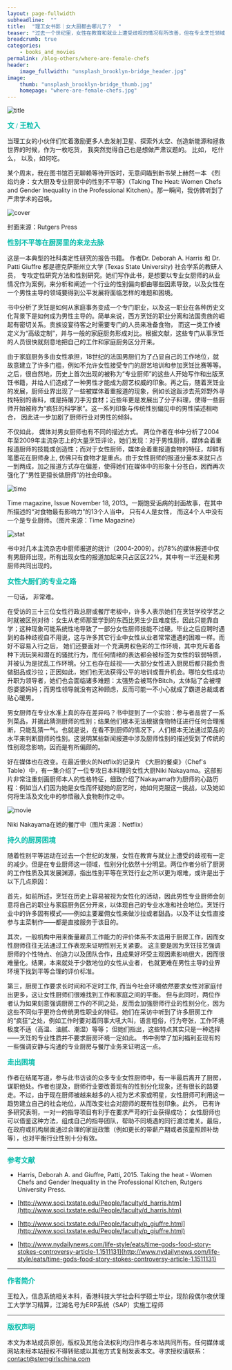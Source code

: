 ```yaml
---
layout: page-fullwidth
subheadline:  ""
title:  "理工女书影｜女大厨都去哪儿了？  "
teaser: "过去一个世纪里，女性在教育和就业上遭受歧视的情况有所改善，但在专业烹饪领域，性别歧视与分化依然十分严重。为什么家庭中做饭的常常是女性，而著名大厨却总以男性居多？在专业烹饪这样一个由男性主导的领域，女性厨师们面临着怎样的困境，又该如何解决？"
breadcrumb: true
categories:
    - books_and_movies
permalink: /blog-others/where-are-female-chefs
header:
    image_fullwidth: "unsplash_brooklyn-bridge_header.jpg"
image:
    thumb: "unsplash_brooklyn-bridge_thumb.jpg"
    homepage: "where-are-female-chefs.jpg"
---
```


![title](/assets/img/where-are-female-chefs.jpg)


<p style="line-height: normal; font-size: 16px; font-family: 微软雅黑; color: rgb(0, 187, 170); box-sizing: border-box; padding: 0px; margin: 10px 0px; text-align: left;"><strong>
文 / 王粒入
</strong></p>



当理工女的小伙伴们忙着激励更多人去发射卫星、探索外太空、创造新能源和拯救世界的时候，作为一枚吃货， 我突然觉得自己也是想做严肃议题的。 比如， 吃什么， 以及，如何吃。

某个周末，我在图书馆百无聊赖等待开饭时，无意间瞄到新书架上赫然一本 《烈焰灼身：女大厨及专业厨房中的性别不平等》（Taking The Heat: Women Chefs and Gender Inequality in the Professional Kitchen）。那一瞬间，我仿佛听到了严肃学术的召唤。

![cover](/assets/img/where-are-female-chefs/book-cover.jpg)

封面来源：Rutgers Press

<p style="line-height: normal; font-size: 16px; font-family: 微软雅黑; color: rgb(0, 187, 170); box-sizing: border-box; padding: 0px; margin: 10px 0px; text-align: left;"><strong>
性别不平等在厨房里的来龙去脉
</strong></p>



这是一本典型的社科类定性研究的报告书籍。 作者Dr. Deborah A. Harris 和 Dr. Patti Giuffre 都是德克萨斯州立大学 (Texas State University) 社会学系的教研人员， 专攻定性研究方法和性别研究。她们写作此书，是想要以专业女厨师的从业情况作为案例，来分析和阐述一个行业的性别偏向都由哪些因素导致，以及女性在一个男性主导的领域要得到公平发展将面临怎样的难题和困境。

书中分析了烹饪是如何从家庭事务变成一个专门职业，以及这一职业在各种历史文化背景下是如何成为男性主导的。简单来说，西方烹饪的职业分离和法国贵族的崛起有密切关系。贵族设宴待客之时需要专门的人员来准备食物， 而这一类工作被定义为“高级定制”，并与一般的家庭厨务形成对比。根据文献，这些专门从事烹饪的人员很快就刻意地把自己的工作和家庭厨务区分开来。

由于家庭厨务多由女性承担，18世纪的法国男厨们为了凸显自己的工作地位，就故意建立了许多门槛，例如不允许女性接受专门的厨艺培训和参加烹饪比赛等等。之后，很自然地，历史上首次出现的被称为“专业厨师”的这些人开始写作和出版烹饪书籍，并给人们造成了一种男性才能成为厨艺权威的印象。再之后，随着烹饪业的发展，厨师业界出现了一些被媒体着重报道的现象，例如长途跋涉去荒郊野外寻找特别的香料，或是持屠刀手刃食材；近些年更是发展出了分子料理，使得一些厨师开始被称为“疯狂的科学家”。这一系列印象与传统性别偏见中的男性描述相吻合， 因此进一步加剧了厨师行业对男性的倾斜。

不仅如此， 媒体对男女厨师也有不同的描述方式。 两位作者在书中分析了2004年至2009年主流杂志上的大量烹饪评论，她们发现：对于男性厨师，媒体会着重报道厨师的技能或创造性；而对于女性厨师，媒体会着重报道食物的特征，却鲜有笔墨花在厨师身上, 仿佛只有食物才是重点。由于女性厨师的报道分量本来就只占一到两成，加之报道方式存在偏差，使得她们在媒体中的形象十分苍白，因而再次强化了“男性更擅长做厨师”的社会印象。

![time](/assets/img/where-are-female-chefs/time.jpg)

Time magazine, Issue November 18, 2013。一期饱受诟病的封面故事，在其中所描述的“对食物最有影响力”的13个人当中， 只有4人是女性， 而这4个人中没有一个是专业厨师。（图片来源：Time Magazine）

![stat](/assets/img/where-are-female-chefs/stat.jpg)

书中对几本主流杂志中厨师报道的统计（2004-2009）。约78%的媒体报道中仅有男厨师出现，所有出现女性的报道加起来只占区区22%，其中有一半还是和男厨师共同出现的。

<p style="line-height: normal; font-size: 16px; font-family: 微软雅黑; color: rgb(0, 187, 170); box-sizing: border-box; padding: 0px; margin: 10px 0px; text-align: left;"><strong>
女性大厨们的专业之路
</strong></p>



一句话， 非常难。

在受访的三十三位女性行政总厨或餐厅老板中，许多人表示她们在烹饪学校学艺之时就被区别对待：女生从老师那里学到的东西比男生少且难度低，因此只能靠自学；这种现象可能系统性地导致了一部分女性厨师技能不过硬。毕业之后应聘时遇到的各种歧视自不用说，这与许多其它行业中女性从业者常常遭遇的困难一样。而好不容易入行之后， 她们还要面对一个充满男权色彩的工作环境，其中充斥着各种下流玩笑和潜在的骚扰行为，而任何情绪的表达都会被标签为女性的软弱特质，并被认为是扰乱工作环境。分工也存在歧视——大部分女性进入厨房后都只能负责做甜品或沙拉；正因如此，她们也无法获得公平的培训或晋升机会。哪怕女性成功升职为领导者，她们也会面临诸多难题：太强势会被骂作Bitch，太体贴了会被埋怨婆婆妈妈；而男性领导就没有这种顾虑，反而可能一不小心就成了霸道总裁或者贴心暖男。

男女厨师在专业水准上真的存在差异吗？书中提到了一个实验：参与者品尝了一系列菜品，并据此猜测厨师的性别；结果他们根本无法根据食物特征进行任何合理推断，只能乱猜一气。也就是说，在看不到厨师的情况下，人们根本无法通过菜品的水平来判断厨师的性别。这说明某些新闻报道中涉及厨师性别的描述受到了传统的性别观念影响，因而是有所偏颇的。

好在媒体也在改变。在最近很火的Netflix的记录片 《大厨的餐桌》（Chef's Table）中，有一集介绍了一位专攻日本料理的女性大厨Niki Nakayama。这部影片非常注重刻画厨师本人的性格特征，细致介绍了Nakayama作为厨师的心路历程：例如当人们因为她是女性而怀疑她的厨艺时，她如何克服这一挑战，以及她如何将生活及文化中的参悟融入食物制作之中。

![movie](/assets/img/where-are-female-chefs/movie.jpg)

Niki Nakayama在她的餐厅中（图片来源：Netflix）

<p style="line-height: normal; font-size: 16px; font-family: 微软雅黑; color: rgb(0, 187, 170); box-sizing: border-box; padding: 0px; margin: 10px 0px; text-align: left;"><strong>
持久的厨房困境
</strong></p>



随着性别平等运动在过去一个世纪的发展，女性在教育与就业上遭受的歧视有一定的减少。但是在专业厨师这一领域，性别分化依然十分明显。两位作者分析了厨房的工作性质及其发展渊源，指出性别平等在烹饪行业之所以更为艰难，或许是出于以下几点原因：

首先，如前所述，烹饪在历史上容易被视为女性化的活动，因此男性专业厨师会刻意将自己的职业与家庭厨务区分开来，以体现自己的专业水准和社会地位。烹饪行业中的许多固有模式——例如主要雇佣女性来做沙拉或者甜品，以及不让女性直接参与主菜制作——都是直接服务于该目的。

其次，一般机构中用来衡量雇员工作能力的评价体系不太适用于厨房工作，因而女性厨师往往无法通过工作表现来证明性别无关紧要。 这主要是因为烹饪技艺强调厨师的个性特点、创造力以及团队合作，且成果好坏受主观因素影响很大，因而很难量化。结果，本来就处于少数地位的女性从业者， 也就更难在男性主导的业界环境下找到平等合理的评价标准。

第三，厨房工作要求长时间和不定时工作, 而当今社会环境依然要求女性对家庭付出更多，这让女性厨师们很难找到工作和家庭之间的平衡。 但与此同时，两位作者认为如果刻意强调厨房工作的不同之处，反而会加强厨师行业的性别分化，因为这些不同似乎更符合传统男性职业的特征。她们在采访中听到了许多厨房工作的“疯狂”之处，例如工作时要对着同事大吼大叫，语言粗俗，行为夸张，工作环境极度不适（高温、油腻、潮湿）等等； 但她们指出，这些特点其实只是一种选择——烹饪的专业性质并不要求厨房环境一定如此。 书中例举了加利福利亚现有的一些强调安静与沟通的专业厨房与餐厅业务来证明这一点。

<p style="line-height: normal; font-size: 16px; font-family: 微软雅黑; color: rgb(0, 187, 170); box-sizing: border-box; padding: 0px; margin: 10px 0px; text-align: left;"><strong>
走出困境
</strong></p>



作者在结尾写道，参与此书访谈的众多专业女性厨师中，有一半最后离开了厨房，谋职他处。作者也提及，厨师行业要改善现有的性别分化现象，还有很长的路要走。不过，由于现在厨师被越来越多的人视为艺术家或明星，女性厨师可利用这一趋势建立自己的社会地位，从而改变社会对厨师的既有性别印象。此外， 已有许多研究表明，一对一的指导项目有利于在要求严苛的行业获得成功； 女性厨师也可以借鉴这种方法，组成自己的指导团队，帮助不同境遇的同行渡过难关。最后，在政府或机构层面通过合理的家庭政策（例如更长的带薪产期或者孩童照顾补助等），也对平衡行业性别十分有效。





- - -
<p style="line-height: normal; font-size: 16px; font-family: 微软雅黑; color: rgb(0, 187, 170); box-sizing: border-box; padding: 0px; margin: 10px 0px; text-align: left;"><strong>
参考文献
</strong></p>


- Harris, Deborah A. and Giuffre, Patti, 2015. Taking the heat - Women Chefs and Gender Inequality in the Professional Kitchen, Rutgers University Press.

- [http://www.soci.txstate.edu/People/faculty/d_harris.htm](http://www.soci.txstate.edu/People/faculty/d_harris.htm)

- [http://www.soci.txstate.edu/People/faculty/p_giuffre.html](http://www.soci.txstate.edu/People/faculty/p_giuffre.html)

- [http://www.nydailynews.com/life-style/eats/time-gods-food-story-stokes-controversy-article-1.1511131](http://www.nydailynews.com/life-style/eats/time-gods-food-story-stokes-controversy-article-1.1511131)

- - -
<p style="line-height: normal; font-size: 16px; font-family: 微软雅黑; color: rgb(0, 187, 170); box-sizing: border-box; padding: 0px; margin: 10px 0px; text-align: left;"><strong>
作者简介
</strong></p>



王粒入，信息系统相关本科，香港科技大学社会科学硕士毕业，现阶段偶尔夜伏理工大学学习精算，江湖名号为ERP系统（SAP）实施工程师


- - -
<p style="line-height: normal; font-size: 16px; font-family: 微软雅黑; color: rgb(0, 187, 170); box-sizing: border-box; padding: 0px; margin: 10px 0px; text-align: left;"><strong>
版权声明
</strong></p>



本文为本站成员原创，版权及其他合法权利均归作者与本站共同所有。任何媒体或网站未经本站授权不得转贴或以其他方式复制发表本文。寻求授权请联系： contact@stemgirlschina.com
